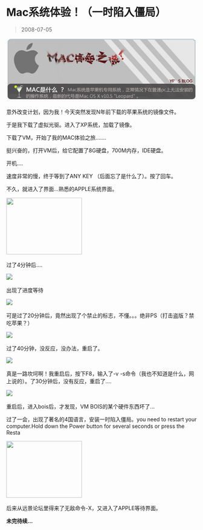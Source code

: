 # Mac系统体验！（一时陷入僵局） 

> 2008-07-05

<div class="pcs-article-content_ptkaiapt4bxy_baiduscarticle" id="detailArticleContent_ptkaiapt4bxy_baiduscarticle">
 <p>
  <img class="blogimg" small="0" src="images/e091131b7c15fcc2d25abb721f16402e.jpg"/>
 </p>
 <p>
  意外改变计划，因为我！今天突然发现N年前下载的苹果系统的镜像文件。
 </p>
 <p>
  于是我下载了虚拟光驱。进入了XP系统，加载了镜像。
 </p>
 <p>
  下载了VM，开始了我的MAC体验之旅.......
 </p>
 <p>
  挺兴奋的，打开VM后，给它配置了8G硬盘，700M内存，IDE硬盘。
 </p>
 <p>
  开机....
 </p>
 <p>
  速度非常的慢，终于等到了ANY KEY （后面忘了是什么了）。按了回车。
 </p>
 <p>
  不久，就进入了界面...熟悉的APPLE系统界面。
 </p>
 <p>
  <a href="images/252c25cc83b165fef99a7448277c4f0c.jpg" target="_blank">
   <img class="blogimg" height="150" small="1" src="images/252c25cc83b165fef99a7448277c4f0c.jpg" width="200"/>
  </a>
 </p>
 <p>
  过了4分钟后....
 </p>
 <p>
  <a href="http://hiphotos.baidu.com/yfboke/pic/item/b628f818609f2fa14bedbc49.jpg" target="_blank">
   <img class="blogimg" small="1" src="images/0870dfd45e0759b3a384fac901dd3353.jpg"/>
  </a>
 </p>
 <p>
  出现了进度等待
 </p>
 <a href="http://hiphotos.baidu.com/yfboke/pic/item/04dc5073d13846098601b050.jpg" target="_blank">
  <img class="blogimg" small="1" src="images/198783be2b9dcb92127dedf6d336835e.jpg"/>
 </a>
 <p>
  可是过了20分钟后，竟然出现了个禁止的标志，不懂。。。绝非PS（打击盗版？禁吃苹果？）
 </p>
 <p>
  <a href="http://hiphotos.baidu.com/yfboke/pic/item/a5c9644cc7f42cecd62afc27.jpg" target="_blank">
   <img class="blogimg" small="1" src="images/2e0c95650a4f0ac9c9b6d522cea0a9e1.jpg"/>
  </a>
 </p>
 <p>
  过了40分钟，没反应，没办法，重启了。
 </p>
 <p>
  <a href="http://hiphotos.baidu.com/yfboke/pic/item/ff044dfa77465f0ba9d31171.jpg" target="_blank">
   <img class="blogimg" small="1" src="images/f160c59919e32f2d0761ac440b3a99ba.jpg"/>
  </a>
 </p>
 <p>
  真是一路坎坷啊！我重启后，按下F8，输入了-v -s命令（我也不知道是什么，网上说的）。了30分钟后，没有反应，重启了....
 </p>
 <p>
  <a href="http://hiphotos.baidu.com/yfboke/pic/item/c5e5cd1cdfd1589e86d6b67c.jpg" target="_blank">
   <img class="blogimg" small="1" src="images/17877b4c85db4eb38c62cec033432f63.jpg"/>
  </a>
 </p>
 <p>
  重启后，进入bois后，才发现，VM BOIS的某个硬件东西坏了...
 </p>
 <p>
  过了一会，出现了著名的4国语言，安装一时陷入僵局。you need to restart your computer.Hold down the Power button for several seconds or press the Resta
 </p>
 <p>
  <img class="blogimg" height="150" small="1" src="images/252c25cc83b165fef99a7448277c4f0c.jpg" width="200"/>
 </p>
 <p>
  后来从远景论坛里得来了无敌命令-X，又进入了APPLE等待界面。
 </p>
 <p>
  <strong>
   未完待续...
  </strong>
 </p>
</div>


